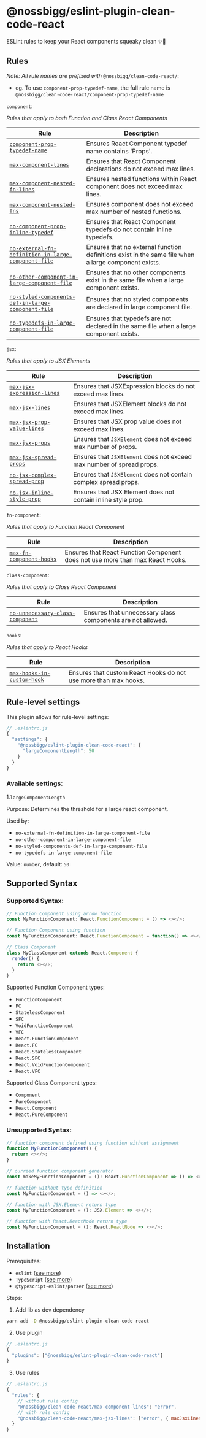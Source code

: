 # @nossbigg/eslint-plugin-clean-code-react

ESLint rules to keep your React components squeaky clean ✨🧼

## Rules

_Note: All rule names are prefixed with_ `@nossbigg/clean-code-react/`:

- eg. To use `component-prop-typedef-name`, the full rule name is `@nossbigg/clean-code-react/component-prop-typedef-name`

`component`:

_Rules that apply to both Function and Class React Components_

| Rule                                                                                                                     | Description                                                                                         |
| ------------------------------------------------------------------------------------------------------------------------ | --------------------------------------------------------------------------------------------------- |
| [`component-prop-typedef-name`](./docs/rules/component-prop-typedef-name.md)                                             | Ensures React Component typedef name contains 'Props'.                                              |
| [`max-component-lines`](./docs/rules/max-component-lines.md)                                                             | Ensures that React Component declarations do not exceed max lines.                                  |
| [`max-component-nested-fn-lines`](./docs/rules/max-component-nested-fn-lines.md)                                         | Ensures nested functions within React component does not exceed max lines.                          |
| [`max-component-nested-fns`](./docs/rules/max-component-nested-fns.md)                                                   | Ensures component does not exceed max number of nested functions.                                   |
| [`no-component-prop-inline-typedef`](./docs/rules/no-component-prop-inline-typedef.md)                                   | Ensures that React Component typedefs do not contain inline typedefs.                               |
| [`no-external-fn-definition-in-large-component-file`](./docs/rules/no-external-fn-definition-in-large-component-file.md) | Ensures that no external function definitions exist in the same file when a large component exists. |
| [`no-other-component-in-large-component-file`](./docs/rules/no-other-component-in-large-component-file.md)               | Ensures that no other components exist in the same file when a large component exists.              |
| [`no-styled-components-def-in-large-component-file`](./docs/rules/no-styled-components-def-in-large-component-file.md)   | Ensures that no styled components are declared in large component file.                             |
| [`no-typedefs-in-large-component-file`](./docs/rules/no-typedefs-in-large-component-file.md)                             | Ensures that typedefs are not declared in the same file when a large component exists.              |

`jsx`:

_Rules that apply to JSX Elements_

| Rule                                                                       | Description                                                           |
| -------------------------------------------------------------------------- | --------------------------------------------------------------------- |
| [`max-jsx-expression-lines`](./docs/rules/max-jsx-expression-lines.md)     | Ensures that JSXExpression blocks do not exceed max lines.            |
| [`max-jsx-lines`](./docs/rules/max-jsx-lines.md)                           | Ensures that JSXElement blocks do not exceed max lines.               |
| [`max-jsx-prop-value-lines`](./docs/rules/max-jsx-prop-value-lines.md)     | Ensures that JSX prop value does not exceed max lines.                |
| [`max-jsx-props`](./docs/rules/max-jsx-props.md)                           | Ensures that `JSXElement` does not exceed max number of props.        |
| [`max-jsx-spread-props`](./docs/rules/max-jsx-spread-props.md)             | Ensures that `JSXElement` does not exceed max number of spread props. |
| [`no-jsx-complex-spread-prop`](./docs/rules/no-jsx-complex-spread-prop.md) | Ensures that `JSXElement` does not contain complex spread props.      |
| [`no-jsx-inline-style-prop`](./docs/rules/no-jsx-inline-style-prop.md)     | Ensures that JSX Element does not contain inline style prop.          |

`fn-component`:

_Rules that apply to Function React Component_

| Rule                                                               | Description                                                                   |
| ------------------------------------------------------------------ | ----------------------------------------------------------------------------- |
| [`max-fn-component-hooks`](./docs/rules/max-fn-component-hooks.md) | Ensures that React Function Component does not use more than max React Hooks. |

`class-component`:

_Rules that apply to Class React Component_

| Rule                                                                               | Description                                                |
| ---------------------------------------------------------------------------------- | ---------------------------------------------------------- |
| [`no-unnecessary-class-component`](./docs/rules/no-unnecessary-class-component.md) | Ensures that unnecessary class components are not allowed. |

`hooks`:

_Rules that apply to React Hooks_

| Rule                                                                   | Description                                                     |
| ---------------------------------------------------------------------- | --------------------------------------------------------------- |
| [`max-hooks-in-custom-hook`](./docs/rules/max-hooks-in-custom-hook.md) | Ensures that custom React Hooks do not use more than max hooks. |

## Rule-level settings

This plugin allows for rule-level settings:

```js
// .eslintrc.js
{
  "settings": {
    "@nossbigg/eslint-plugin-clean-code-react": {
      "largeComponentLength": 50
    }
  }
}
```

### Available settings:

1.`largeComponentLength`

Purpose: Determines the threshold for a large react component.

Used by:

- `no-external-fn-definition-in-large-component-file`
- `no-other-component-in-large-component-file`
- `no-styled-components-def-in-large-component-file`
- `no-typedefs-in-large-component-file`

Value: `number`, default: `50`

## Supported Syntax

### Supported Syntax:

```typescript
// Function Component using arrow function
const MyFunctionComponent: React.FunctionComponent = () => <></>;

// Function Component using function
const MyFunctionComponent: React.FunctionComponent = function() => <></>;

// Class Component
class MyClassComponent extends React.Component {
  render() {
    return <></>;
  }
}
```

Supported Function Component types:

- `FunctionComponent`
- `FC`
- `StatelessComponent`
- `SFC`
- `VoidFunctionComponent`
- `VFC`
- `React.FunctionComponent`
- `React.FC`
- `React.StatelessComponent`
- `React.SFC`
- `React.VoidFunctionComponent`
- `React.VFC`

Supported Class Component types:

- `Component`
- `PureComponent`
- `React.Component`
- `React.PureComponent`

### Unsupported Syntax:

```typescript
// function component defined using function without assignment
function MyFunctionComoponent() {
  return <></>;
}

// curried function component generator
const makeMyFunctionComponent = (): React.FunctionComponent => () => <></>;

// function without type definition
const MyFunctionComponent = () => <></>;

// function with JSX.ELement return type
const MyFunctionComponent = (): JSX.Element => <></>;

// function with React.ReactNode return type
const MyFunctionComponent = (): React.ReactNode => <></>;
```

## Installation

Prerequisites:

- `eslint` ([see more](https://eslint.org/))
- `TypeScript` ([see more](https://www.typescriptlang.org/))
- `@typescript-eslint/parser` ([see more](https://github.com/typescript-eslint/typescript-eslint))

Steps:

1. Add lib as dev dependency

```sh
yarn add -D @nossbigg/eslint-plugin-clean-code-react
```

2. Use plugin

```js
// .eslintrc.js
{
  "plugins": ["@nossbigg/eslint-plugin-clean-code-react"]
}
```

3. Use rules

```js
// .eslintrc.js
{
  "rules": {
    // without rule config
    "@nossbigg/clean-code-react/max-component-lines": "error",
    // with rule config
    "@nossbigg/clean-code-react/max-jsx-lines": ["error", { maxJsxLines: 31 }],
  }
}
```
